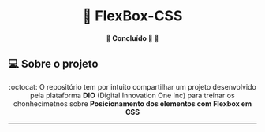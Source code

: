 <h1 align="center">
    <a>🔗 FlexBox-CSS  </a>
</h1> 

<h4 align="center"> 
	🚧 Concluído 🚀 🚧
</h4>

## 💻 Sobre o projeto

<p align="center"> :octocat: O repositório tem por intuito compartilhar um projeto desenvolvido pela
 plataforma <strong>DIO</strong> (Digital Innovation One Inc) para treinar os chonhecimetnos sobre 
 <strong>Posicionamento dos elementos com Flexbox em CSS</strong>
 </p>


---
